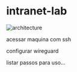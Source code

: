# intranet-lab

![architecture](https://i.imgur.com/TIrdDew.png)

acessar maquina com ssh

configurar wireguard

listar passos para uso...

